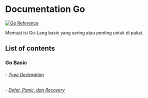 # Documentation Go
[![Go Reference](https://pkg.go.dev/badge/golang.org/x/example.svg)](https://go.dev/)

Memuat isi Go-Lang basic yang sering atau penting untuk di pakai.

## List of contents

### Go Basic
###### - [Type Declaration](src/go-basic/type-declaration/README.md)
###### - [Defer, Panic, dan Recovery](src/go-basic/defer-panic-recovery/README.md)